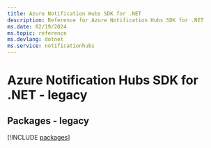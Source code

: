 ```yaml
---
title: Azure Notification Hubs SDK for .NET
description: Reference for Azure Notification Hubs SDK for .NET
ms.date: 02/19/2024
ms.topic: reference
ms.devlang: dotnet
ms.service: notificationhubs
---
```

# Azure Notification Hubs SDK for .NET - legacy
## Packages - legacy
[!INCLUDE [packages](notification-hubs-index.md)]